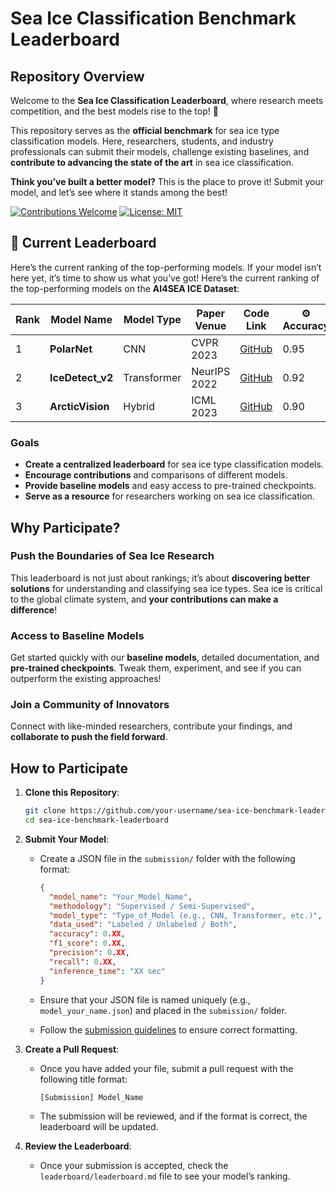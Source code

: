 # Sea Ice Classification Benchmark Leaderboard

## Repository Overview

Welcome to the **Sea Ice Classification Leaderboard**, where research meets competition, and the best models rise to the top! 🚀

This repository serves as the **official benchmark** for sea ice type classification models. Here, researchers, students, and industry professionals can submit their models, challenge existing baselines, and **contribute to advancing the state of the art** in sea ice classification.

 **Think you’ve built a better model?** This is the place to prove it! Submit your model, and let’s see where it stands among the best! 


[![Contributions Welcome](https://img.shields.io/badge/contributions-welcome-brightgreen.svg?style=flat-square)](https://github.com/bdlab-ucd/sea-ice-leaderboard)
[![License: MIT](https://img.shields.io/badge/license-MIT-blue.svg?style=flat-square)](LICENSE)


## 🏅 Current Leaderboard

Here’s the current ranking of the top-performing models. If your model isn’t here yet, it’s time to show us what you’ve got!
Here’s the current ranking of the top-performing models on the **AI4SEA ICE Dataset**:

|  Rank |  Model Name         |  Model Type     |  Paper Venue         |  Code Link       | ⚙️ Accuracy |  F1-Score | Precision |  Recall | 
|------|-----------------------|----------|----------------|-------|-------------|------------|-------------|------------------|
| 1    | **PolarNet**          | CNN              | CVPR 2023             | [GitHub](#)        | 0.95        | 0.93       | 0.94        | 0.92     | 
| 2    | **IceDetect_v2**      | Transformer      | NeurIPS 2022          | [GitHub](#)        | 0.92        | 0.90       | 0.91        | 0.89     | 
| 3    | **ArcticVision**      | Hybrid           | ICML 2023             | [GitHub](#)        | 0.90        | 0.88       | 0.89        | 0.87     | 


### Goals

- **Create a centralized leaderboard** for sea ice type classification models.
- **Encourage contributions** and comparisons of different models.
- **Provide baseline models** and easy access to pre-trained checkpoints.
- **Serve as a resource** for researchers working on sea ice classification.

## Why Participate?

### **Push the Boundaries of Sea Ice Research**
This leaderboard is not just about rankings; it’s about **discovering better solutions** for understanding and classifying sea ice types. Sea ice is critical to the global climate system, and **your contributions can make a difference**!

### **Access to Baseline Models**
Get started quickly with our **baseline models**, detailed documentation, and **pre-trained checkpoints**. Tweak them, experiment, and see if you can outperform the existing approaches!

### **Join a Community of Innovators**
Connect with like-minded researchers, contribute your findings, and **collaborate to push the field forward**.


## How to Participate

1. **Clone this Repository**:
   
   ```bash
   git clone https://github.com/your-username/sea-ice-benchmark-leaderboard.git
   cd sea-ice-benchmark-leaderboard


2. **Submit Your Model**:

   - Create a JSON file in the `submission/` folder with the following format:
   
     ```json
     {
       "model_name": "Your_Model_Name",
       "methodology": "Supervised / Semi-Supervised",
       "model_type": "Type_of_Model (e.g., CNN, Transformer, etc.)",
       "data_used": "Labeled / Unlabeled / Both",
       "accuracy": 0.XX,
       "f1_score": 0.XX,
       "precision": 0.XX,
       "recall": 0.XX,
       "inference_time": "XX sec"
     }
     ```
   - Ensure that your JSON file is named uniquely (e.g., `model_your_name.json`) and placed in the `submission/` folder.
   - Follow the [submission guidelines](submission/submission_guidelines.md) to ensure correct formatting.

3. **Create a Pull Request**:

   - Once you have added your file, submit a pull request with the following title format:

     ```
     [Submission] Model_Name
     ```

   - The submission will be reviewed, and if the format is correct, the leaderboard will be updated.

4. **Review the Leaderboard**:

   - Once your submission is accepted, check the `leaderboard/leaderboard.md` file to see your model’s ranking.



